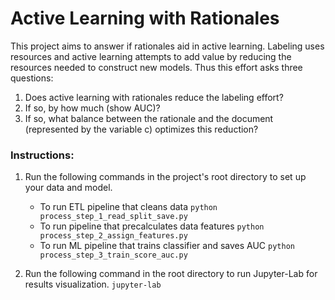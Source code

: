 # Active Learning with Rationales

  This project aims to answer if rationales aid in active learning.  Labeling uses resources and active learning attempts to add value by reducing the resources needed to construct new models. Thus this effort asks three questions:
  1) Does active learning with rationales reduce the labeling effort?
  2) If so, by how much (show AUC)?
  3) If so, what balance between the rationale and the document (represented by the variable c) optimizes this reduction?
  

### Instructions:
1. Run the following commands in the project's root directory to set up your data and model.

    - To run ETL pipeline that cleans data 
        `python process_step_1_read_split_save.py`
    - To run pipeline that precalculates data features 
        `python process_step_2_assign_features.py`
    - To run ML pipeline that trains classifier and saves AUC
        `python process_step_3_train_score_auc.py`

2. Run the following command in the root directory to run Jupyter-Lab for results visualization.
    `jupyter-lab`

